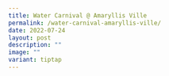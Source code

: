 ```yaml
---
title: Water Carnival @ Amaryllis Ville
permalink: /water-carnival-amaryllis-ville/
date: 2022-07-24
layout: post
description: ""
image: ""
variant: tiptap
---
```

